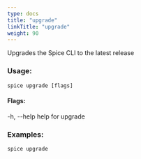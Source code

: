 ```yaml
---
type: docs
title: "upgrade"
linkTitle: "upgrade"
weight: 90
---
```

Upgrades the Spice CLI to the latest release

### Usage:
```shell 
spice upgrade [flags]
```

#### Flags:
  -h, --help   help for upgrade

### Examples:
```shell
spice upgrade
```

